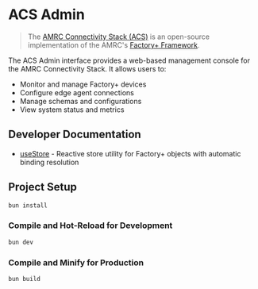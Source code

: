 # ACS Admin

> The [AMRC Connectivity Stack (ACS)](https://github.com/AMRC-FactoryPlus/amrc-connectivity-stack) is an open-source implementation of the AMRC's [Factory+ Framework](https://factoryplus.app.amrc.co.uk).

The ACS Admin interface provides a web-based management console for the AMRC Connectivity Stack. It allows users to:

- Monitor and manage Factory+ devices
- Configure edge agent connections
- Manage schemas and configurations
- View system status and metrics

## Developer Documentation

- [useStore](docs/useStore.md) - Reactive store utility for Factory+ objects with automatic binding resolution

## Project Setup

```sh
bun install
```

### Compile and Hot-Reload for Development

```sh
bun dev
```

### Compile and Minify for Production

```sh
bun build
```
